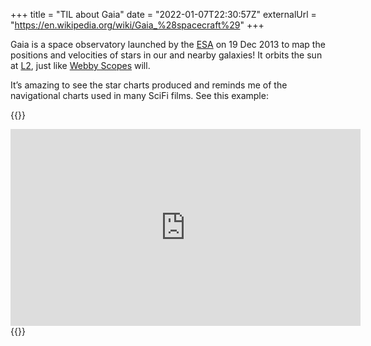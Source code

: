 +++
title = "TIL about Gaia"
date = "2022-01-07T22:30:57Z"
externalUrl = "https://en.wikipedia.org/wiki/Gaia_%28spacecraft%29"
+++

Gaia is a space observatory launched by the [ESA](https://en.wikipedia.org/wiki/European_Space_Agency) on 19 Dec 2013 to map the positions and velocities of stars in our and nearby  galaxies! It orbits the sun at [L2](https://en.wikipedia.org/wiki/Lagrangian_point#L2), just like [Webby Scopes](https://nathanherald.com/writing/links/james-web-space-telescope/) will. 

It’s amazing to see the star charts produced and reminds me of the navigational charts used in many SciFi films. See this example:

{{<raw>}}
<iframe width="560" height="315" src="https://www.youtube-nocookie.com/embed/bzQUNCleS3o" title="YouTube video player" frameborder="0" allow="accelerometer; autoplay; clipboard-write; encrypted-media; gyroscope; picture-in-picture" allowfullscreen></iframe>
{{</raw>}}